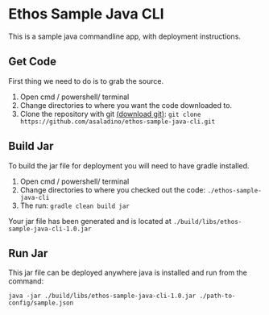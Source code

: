 # Ethos Sample Java CLI

This is a sample java commandline app, with deployment instructions.

## Get Code
First thing we need to do is to grab the source.

1. Open cmd / powershell/ terminal
2. Change directories to where you want the code downloaded to.
3. Clone the repository with git [(download git)](https://git-scm.com/downloads):
`git clone https://github.com/asaladino/ethos-sample-java-cli.git`

## Build Jar
To build the jar file for deployment you will need to have gradle installed.

1. Open cmd / powershell/ terminal
2. Change directories to where you checked out the code: `./ethos-sample-java-cli`
3. The run: `gradle clean build jar`

Your jar file has been generated and is located at `./build/libs/ethos-sample-java-cli-1.0.jar`

## Run Jar
This jar file can be deployed anywhere java is installed and run from the command:

```
java -jar ./build/libs/ethos-sample-java-cli-1.0.jar ./path-to-config/sample.json
```

